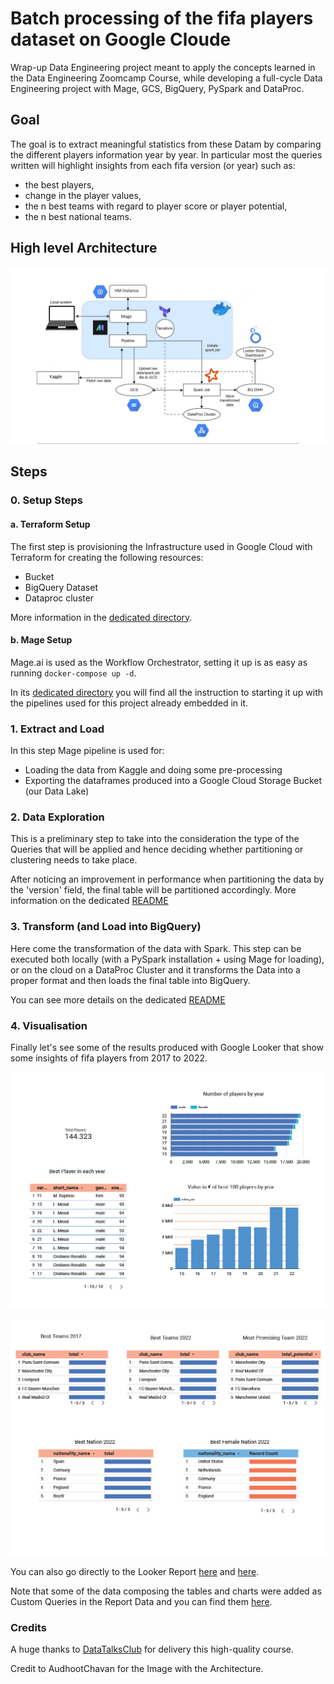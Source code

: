 # Batch processing of the fifa players dataset on Google Cloude
Wrap-up Data Engineering project meant to apply the concepts learned in the Data Engineering Zoomcamp Course, while developing a full-cycle Data Engineering project with Mage, GCS, BigQuery, PySpark and DataProc.

## Goal

The goal is to extract meaningful statistics from these Datam by comparing the different players information year by year. 
In particular most the queries written will highlight insights from each fifa version (or year) such as:
* the best players,
* change in the player values,
* the n best teams with regard to player score or player potential,
* the n best national teams.

## High level Architecture

![Project Architecture](https://github.com/lorenzomighie/batch-processing-fifa-dataset-on-gcp/blob/main/images/architecture.jpg)

## Steps

### 0. Setup Steps

#### a. Terraform Setup

The first step is provisioning the Infrastructure used in Google Cloud with Terraform for creating the following resources:
* Bucket
* BigQuery Dataset
* Dataproc cluster

More information in the [dedicated directory](https://github.com/lorenzomighie/batch-processing-fifa-dataset-on-gcp/tree/main/terraform).

#### b. Mage Setup

Mage.ai is used as the Workflow Orchestrator, setting it up is as easy as running `docker-compose up -d`.

In its [dedicated directory](https://github.com/lorenzomighie/batch-processing-fifa-dataset-on-gcp/tree/main/mage) you will find all the instruction to starting it up with the pipelines used for this project already embedded in it.
   
### 1. Extract and Load

In this step Mage pipeline is used for:
* Loading the data from Kaggle and doing some pre-processing
* Exporting the dataframes produced into a Google Cloud Storage Bucket (our Data Lake)

### 2. Data Exploration

This is a preliminary step to take into the consideration the type of the Queries that will be applied and hence deciding whether partitioning or clustering needs to take place. 

After noticing an improvement in performance when partitioning the data by the 'version' field, the final table will be partitioned accordingly.
More information on the dedicated [README](https://github.com/lorenzomighie/batch-processing-fifa-dataset-on-gcp/blob/main/bigquery/README.md)

### 3. Transform (and Load into BigQuery)

Here come the transformation of the data with Spark.
This step can be executed both locally (with a PySpark installation + using Mage for loading), or on the cloud on a DataProc Cluster and it transforms the Data into a proper format and then loads the final table into BigQuery.

You can see more details on the dedicated [README](https://github.com/lorenzomighie/batch-processing-fifa-dataset-on-gcp/blob/main/bigquery/README.md)

### 4. Visualisation

Finally let's see some of the results produced with Google Looker that show some insights of fifa players from 2017 to 2022.

![Fifa Players Statistics](https://github.com/lorenzomighie/batch-processing-fifa-dataset-on-gcp/blob/main/images/fifa_stats.jpg)

![Fifa Players Teams and National Team Statistics](https://github.com/lorenzomighie/batch-processing-fifa-dataset-on-gcp/blob/main/images/fifa_team_stats.jpg)

You can also go directly to the Looker Report [here](https://lookerstudio.google.com/reporting/c62af307-5e4b-4baf-a798-2ab39f905be8) and [here](https://lookerstudio.google.com/reporting/67a602f4-1d66-4820-aebc-2c7a1075a654).

Note that some of the data composing the tables and charts were added as Custom Queries in the Report Data and you can find them [here](https://github.com/lorenzomighie/batch-processing-fifa-dataset-on-gcp/blob/main/bigquery/queries_partition.sql).

### Credits

A huge thanks to [DataTalksClub](https://github.com/DataTalksClub) for delivery this high-quality course.

Credit to AudhootChavan for the Image with the Architecture.

